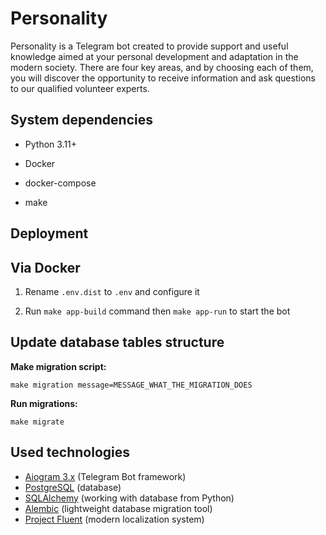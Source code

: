 # Personality

Personality is a Telegram bot created to provide support and useful
knowledge aimed at your personal development and adaptation in the modern
society.
There are four key areas, and by choosing each of them, you will discover
the opportunity to receive information and ask questions
to our qualified volunteer experts.

## System dependencies

- Python 3.11+

- Docker
- docker-compose
- make

## Deployment

## Via Docker

1. Rename `.env.dist` to `.env` and configure it

2. Run `make app-build` command then `make app-run` to start the bot

## Update database tables structure

**Make migration script:**

    make migration message=MESSAGE_WHAT_THE_MIGRATION_DOES

**Run migrations:**

    make migrate

## Used technologies

- [Aiogram 3.x](https://github.com/aiogram/aiogram) (Telegram Bot framework)
- [PostgreSQL](https://www.postgresql.org/) (database)
- [SQLAlchemy](https://docs.sqlalchemy.org/en/20/) (working with database from Python)
- [Alembic](https://alembic.sqlalchemy.org/en/latest/) (lightweight database migration tool)
- [Project Fluent](https://projectfluent.org/) (modern localization system)
